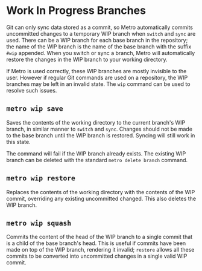 # Work In Progress Branches

Git can only sync data stored as a commit, so Metro automatically commits uncommitted changes to a temporary WIP branch when `switch` and `sync` are used.
There can be a WIP branch for each base branch in the repository; the name of the
WIP branch is the name of the base branch with the suffix `#wip` appended.
When you switch or sync a branch, Metro will automatically restore the changes in the WIP branch to your working directory.

If Metro is used correctly, these WIP branches are mostly invisible to the user.
However if regular Git commands are used on a repository, the WIP branches may be
left in an invalid state. The `wip` command can be used to resolve such issues.

## `metro wip save`

Saves the contents of the working directory to the current branch's WIP branch,
in similar manner to `switch` and `sync`. Changes should not be made to the base branch until the WIP branch is restored. Syncing will still work in this state.

The command will fail if the WIP branch already exists. The existing WIP branch 
can be deleted with the standard `metro delete branch` command.

## `metro wip restore`

Replaces the contents of the working directory with the contents of the WIP commit,
overriding any existing uncommitted changed. This also deletes the WIP branch.

## `metro wip squash`

Commits the content of the head of the WIP branch to a single commit that is a child
of the base branch's head. This is useful if commits have been made on top of the WIP
branch, rendering it invalid; `restore` allows all these commits to be converted into
uncommitted changes in a single valid WIP commit.
